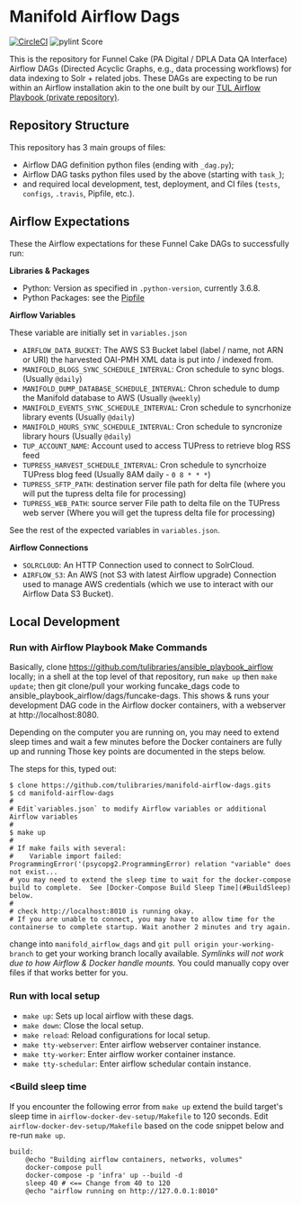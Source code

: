 # Manifold Airflow Dags

[![CircleCI](https://circleci.com/gh/tulibraries/manifold_airflow_dags.svg?style=svg)](https://circleci.com/gh/tulibraries/manifold_airflow_dags)
![pylint Score](https://mperlet.github.io/pybadge/badges/9.47.svg)

This is the repository for Funnel Cake (PA Digital / DPLA Data QA Interface) Airflow DAGs (Directed Acyclic Graphs, e.g., data processing workflows) for data indexing to Solr + related jobs. These DAGs are expecting to be run within an Airflow installation akin to the one built by our [TUL Airflow Playbook (private repository)](https://github.com/tulibraries/ansible-playbook-airflow).

## Repository Structure

This repository has 3 main groups of files:
- Airflow DAG definition python files (ending with `_dag.py`);
- Airflow DAG tasks python files used by the above (starting with `task_`);
- and required local development, test, deployment, and CI files (`tests`, `configs`, `.travis`, Pipfile, etc.).

## Airflow Expectations

These the Airflow expectations for these Funnel Cake DAGs to successfully run:

**Libraries & Packages**

- Python: Version as specified in `.python-version`, currently 3.6.8.
- Python Packages: see the [Pipfile](Pipfile)

**Airflow Variables**

These variable are initially set in `variables.json`

- `AIRFLOW_DATA_BUCKET`: The AWS S3 Bucket label (label / name, not ARN or URI) the harvested OAI-PMH XML data is put into / indexed from.
- `MANIFOLD_BLOGS_SYNC_SCHEDULE_INTERVAL`: Cron schedule to sync blogs. (Usually `@daily`)
- `MANIFOLD_DUMP_DATABASE_SCHEDULE_INTERVAL`: Chron schedule to dump the Manifold database to AWS (Usually `@weekly`)
- `MANIFOLD_EVENTS_SYNC_SCHEDULE_INTERVAL`: Cron schedule to syncrhonize library events (Usually `@daily`)
- `MANIFOLD_HOURS_SYNC_SCHEDULE_INTERVAL`: Cron schedule to syncronize library hours (Usually `@daily`)
- `TUP_ACCOUNT_NAME`: Account used to access TUPress to retrieve blog RSS feed 
- `TUPRESS_HARVEST_SCHEDULE_INTERVAL`: Cron schedule to syncrhoize TUPress blog feed (Usually 8AM daily - `0 8 * * *`)
- `TUPRESS_SFTP_PATH`: destination server file path for delta file (where you will put the tupress delta file for processing)
- `TUPRESS_WEB_PATH`: source server File path to delta file on the TUPress web server (Where you will get the tupress delta file for processing)

See the rest of the expected variables in `variables.json`.

**Airflow Connections**
- `SOLRCLOUD`: An HTTP Connection used to connect to SolrCloud.
- `AIRFLOW_S3`: An AWS (not S3 with latest Airflow upgrade) Connection used to manage AWS credentials (which we use to interact with our Airflow Data S3 Bucket).

## Local Development

### Run with Airflow Playbook Make Commands

Basically, clone https://github.com/tulibraries/ansible_playbook_airflow locally; in a shell at the top level of that repository, run `make up` then `make update`; then git clone/pull your working funcake_dags code to ansible_playbook_airflow/dags/funcake-dags. This shows & runs your development DAG code in the Airflow docker containers, with a webserver at http://localhost:8080.

Depending on the computer you are running on, you may need to extend sleep times and wait a few minutes before the Docker containers are fully up and running Those key points
are documented in the steps below.

The steps for this, typed out:

```
$ clone https://github.com/tulibraries/manifold-airflow-dags.gits
$ cd manifold-airflow-dags
#
# Edit`variables.json` to modify Airflow variables or additional Airflow variables
#
$ make up
#
# If make fails with several: 
#    Variable import failed: ProgrammingError('(psycopg2.ProgrammingError) relation "variable" does not exist...
# you may need to extend the sleep time to wait for the docker-compose build to complete.  See [Docker-Compose Build Sleep Time](#BuildSleep) below. 
#
# check http://localhost:8010 is running okay.
# If you are unable to connect, you may have to allow time for the containerse to complete startup. Wait another 2 minutes and try again.
```

change into `manifold_airflow_dags` and `git pull origin your-working-branch` to get your working branch locally available. *Symlinks will not work due to how Airflow & Docker handle mounts.* You could manually copy over files if that works better for you.

### Run with local setup

* `make up`: Sets up local airflow with these dags.
* `make down`: Close the local setup.
* `make reload`: Reload configurations for local setup.
* `make tty-webserver`: Enter airflow webserver container instance.
* `make tty-worker`: Enter airflow worker container instance.
* `make tty-schedular`: Enter airflow schedular contain instance.

### <<a id="BuildSleep"></a>Build sleep time

If you encounter the following error from `make up` extend the build target's sleep time in `airflow-docker-dev-setup/Makefile` to 120 seconds.
Edit `airflow-docker-dev-setup/Makefile` based on the code snippet below and re-run `make up`.

```
build:
	@echo "Building airflow containers, networks, volumes"
	docker-compose pull
	docker-compose -p 'infra' up --build -d
	sleep 40 # <== Change from 40 to 120
	@echo "airflow running on http://127.0.0.1:8010"
```
